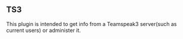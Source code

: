 TS3
---
This plugin is intended to get info from a Teamspeak3 server(such as current users) or administer it.